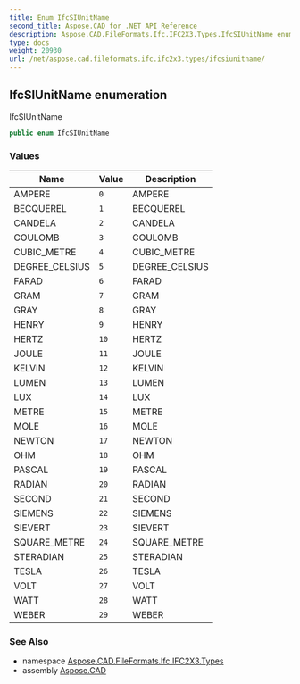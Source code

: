 ```yaml
---
title: Enum IfcSIUnitName
second_title: Aspose.CAD for .NET API Reference
description: Aspose.CAD.FileFormats.Ifc.IFC2X3.Types.IfcSIUnitName enum. IfcSIUnitName
type: docs
weight: 20930
url: /net/aspose.cad.fileformats.ifc.ifc2x3.types/ifcsiunitname/
---
```

## IfcSIUnitName enumeration

IfcSIUnitName

```csharp
public enum IfcSIUnitName
```

### Values

| Name | Value | Description |
| --- | --- | --- |
| AMPERE | `0` | AMPERE |
| BECQUEREL | `1` | BECQUEREL |
| CANDELA | `2` | CANDELA |
| COULOMB | `3` | COULOMB |
| CUBIC_METRE | `4` | CUBIC_METRE |
| DEGREE_CELSIUS | `5` | DEGREE_CELSIUS |
| FARAD | `6` | FARAD |
| GRAM | `7` | GRAM |
| GRAY | `8` | GRAY |
| HENRY | `9` | HENRY |
| HERTZ | `10` | HERTZ |
| JOULE | `11` | JOULE |
| KELVIN | `12` | KELVIN |
| LUMEN | `13` | LUMEN |
| LUX | `14` | LUX |
| METRE | `15` | METRE |
| MOLE | `16` | MOLE |
| NEWTON | `17` | NEWTON |
| OHM | `18` | OHM |
| PASCAL | `19` | PASCAL |
| RADIAN | `20` | RADIAN |
| SECOND | `21` | SECOND |
| SIEMENS | `22` | SIEMENS |
| SIEVERT | `23` | SIEVERT |
| SQUARE_METRE | `24` | SQUARE_METRE |
| STERADIAN | `25` | STERADIAN |
| TESLA | `26` | TESLA |
| VOLT | `27` | VOLT |
| WATT | `28` | WATT |
| WEBER | `29` | WEBER |

### See Also

* namespace [Aspose.CAD.FileFormats.Ifc.IFC2X3.Types](../../aspose.cad.fileformats.ifc.ifc2x3.types/)
* assembly [Aspose.CAD](../../)


